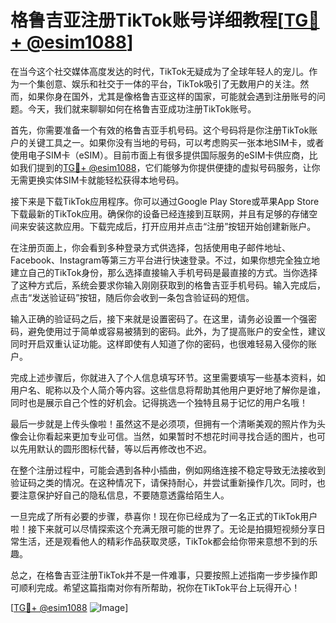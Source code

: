 # 格鲁吉亚注册TikTok账号详细教程[[TG💪+ @esim1088](https://t.me/s/esim1088)]

在当今这个社交媒体高度发达的时代，TikTok无疑成为了全球年轻人的宠儿。作为一个集创意、娱乐和社交于一体的平台，TikTok吸引了无数用户的关注。然而，如果你身在国外，尤其是像格鲁吉亚这样的国家，可能就会遇到注册账号的问题。今天，我们就来聊聊如何在格鲁吉亚成功注册TikTok账号。

首先，你需要准备一个有效的格鲁吉亚手机号码。这个号码将是你注册TikTok账户的关键工具之一。如果你没有当地的号码，可以考虑购买一张本地SIM卡，或者使用电子SIM卡（eSIM）。目前市面上有很多提供国际服务的eSIM卡供应商，比如我们提到的[TG💪+ @esim1088](https://t.me/s/esim1088)，它们能够为你提供便捷的虚拟号码服务，让你无需更换实体SIM卡就能轻松获得本地号码。

接下来是下载TikTok应用程序。你可以通过Google Play Store或苹果App Store下载最新的TikTok应用。确保你的设备已经连接到互联网，并且有足够的存储空间来安装这款应用。下载完成后，打开应用并点击“注册”按钮开始创建新账户。

在注册页面上，你会看到多种登录方式供选择，包括使用电子邮件地址、Facebook、Instagram等第三方平台进行快速登录。不过，如果你想完全独立地建立自己的TikTok身份，那么选择直接输入手机号码是最直接的方式。当你选择了这种方式后，系统会要求你输入刚刚获取到的格鲁吉亚手机号码。输入完成后，点击“发送验证码”按钮，随后你会收到一条包含验证码的短信。

输入正确的验证码之后，接下来就是设置密码了。在这里，请务必设置一个强密码，避免使用过于简单或容易被猜到的密码。此外，为了提高账户的安全性，建议同时开启双重认证功能。这样即使有人知道了你的密码，也很难轻易入侵你的账户。

完成上述步骤后，你就进入了个人信息填写环节。这里需要填写一些基本资料，如用户名、昵称以及个人简介等内容。这些信息将帮助其他用户更好地了解你是谁，同时也是展示自己个性的好机会。记得挑选一个独特且易于记忆的用户名哦！

最后一步就是上传头像啦！虽然这不是必须项，但拥有一个清晰美观的照片作为头像会让你看起来更加专业可信。当然，如果暂时不想花时间寻找合适的图片，也可以先用默认的圆形图标代替，等以后再修改也不迟。

在整个注册过程中，可能会遇到各种小插曲，例如网络连接不稳定导致无法接收到验证码之类的情况。在这种情况下，请保持耐心，并尝试重新操作几次。同时，也要注意保护好自己的隐私信息，不要随意透露给陌生人。

一旦完成了所有必要的步骤，恭喜你！现在你已经成为了一名正式的TikTok用户啦！接下来就可以尽情探索这个充满无限可能的世界了。无论是拍摄短视频分享日常生活，还是观看他人的精彩作品获取灵感，TikTok都会给你带来意想不到的乐趣。

总之，在格鲁吉亚注册TikTok并不是一件难事，只要按照上述指南一步步操作即可顺利完成。希望这篇指南对你有所帮助，祝你在TikTok平台上玩得开心！

[[TG💪+ @esim1088](https://t.me/s/esim1088) ![Image](https://i.postimg.cc/4NQfJmqS/Snipaste-2025-05-13-00-14-12.png)]